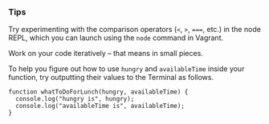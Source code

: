 ### Tips

Try experimenting with the comparison operators (`<`, `>`, `===`, etc.) in the node REPL, which you can launch using the `node` command in Vagrant.

Work on your code iteratively – that means in small pieces. 

To help you figure out how to use `hungry` and `availableTime` inside your function, try outputting their values to the Terminal as follows.

```jacascript
function whatToDoForLunch(hungry, availableTime) {
  console.log("hungry is", hungry);
  console.log("availableTime is", availableTime);
}
```